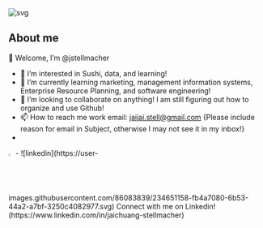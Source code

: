 <picture>
 <source media="(prefers-color-scheme: dark)" srcset="YOUR-DARKMODE-IMAGE">
 <source media="(prefers-color-scheme: light)" srcset="YOUR-LIGHTMODE-IMAGE">
 <img alt="svg" src="">
</picture>

## About me
👋 Welcome, I’m @jstellmacher
- 👀 I’m interested in Sushi, data, and learning!
- 🌱 I’m currently learning marketing, management information systems, Enterprise Resource Planning, and software engineering!
- 💞️ I’m looking to collaborate on anything! I am still figuring out how to organize and use Github!
- 📫 How to reach me work email: jaijai.stell@gmail.com {Please include reason for email in Subject, otherwise I may not see it in my inbox!}
- <picture>
 <source media="(prefers-color-scheme: dark)" srcset="YOUR-DARKMODE-IMAGE">
 <source media="(prefers-color-scheme: light)" srcset="YOUR-LIGHTMODE-IMAGE">
 
 <img alt="svg" src="https://user-images.githubusercontent.com/86083839/234651158-fb4a7080-6b53-44a2-a7bf-3250c4082977.svg" width=2%; height=auto;>
</picture>
- ![linkedin](https://user-images.githubusercontent.com/86083839/234651158-fb4a7080-6b53-44a2-a7bf-3250c4082977.svg) Connect with me on Linkedin! (https://www.linkedin.com/in/jaichuang-stellmacher)


<!---
jstellmacher/jstellmacher is a ✨ special ✨ repository because its `README.md` (this file) appears on your GitHub profile.
You can click the Preview link to take a look at your changes.
--->
